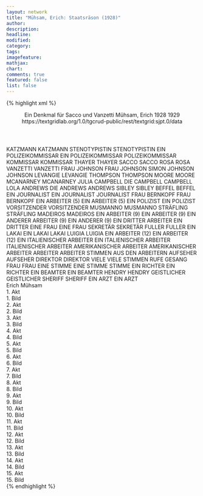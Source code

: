 ```yaml
---
layout: network
title: "Mühsam, Erich: Staatsräson (1928)"
author:
description:
headline:
modified:
category:
tags:
imagefeature: 
mathjax: 
chart: 
comments: true
featured: false
list: false
---
```

{% highlight xml %}
<?xml-model href="https://raw.githubusercontent.com/DLiNa/project/master/rules/lina.rnc"?><?xml-model href="https://raw.githubusercontent.com/DLiNa/project/master/rules/lina.sch"?>
<play xmlns="http://lina.digital">
  <header>
    <title>Staatsräson</title>
    <subtitle>Ein Denkmal für Sacco und Vanzetti</subtitle>
    <genretitle/>
    <author>Mühsam, Erich</author>
    <date type="print" when="1928">1928</date>
    <date type="premiere" when="1929">1929</date>
    <date type="written"/>
    <source>https://textgridlab.org/1.0/tgcrud-public/rest/textgrid:sjpt.0/data</source>
  </header>
  <personae>
    <character>
      <name>KATZMANN</name>
      <alias xml:id="katzmann">
        <name>KATZMANN</name>
      </alias>
    </character>
    <character>
      <name>STENOTYPISTIN</name>
      <alias xml:id="stenotypistin">
        <name>STENOTYPISTIN</name>
      </alias>
    </character>
    <character>
      <name>EIN POLIZEIKOMMISSAR</name>
      <alias xml:id="ein_polizeikommissar">
        <name>EIN POLIZEIKOMMISSAR</name>
      </alias>
      <alias xml:id="polizeikommissar">
        <name>POLIZEIKOMMISSAR</name>
      </alias>
    </character>
    <character>
      <name>KOMMISSAR</name>
      <alias xml:id="kommissar">
        <name>KOMMISSAR</name>
      </alias>
    </character>
    <character>
      <name>THAYER</name>
      <alias xml:id="thayer">
        <name>THAYER</name>
      </alias>
    </character>
    <character>
      <name>SACCO</name>
      <alias xml:id="sacco">
        <name>SACCO</name>
      </alias>
    </character>
    <character>
      <name>ROSA</name>
      <alias xml:id="rosa">
        <name>ROSA</name>
      </alias>
    </character>
    <character>
      <name>VANZETTI</name>
      <alias xml:id="vanzetti">
        <name>VANZETTI</name>
      </alias>
    </character>
    <character>
      <name>FRAU JOHNSON</name>
      <alias xml:id="frau_johnson">
        <name>FRAU JOHNSON</name>
      </alias>
    </character>
    <character>
      <name>SIMON JOHNSON</name>
      <alias xml:id="johnson">
        <name>JOHNSON</name>
      </alias>
    </character>
    <character>
      <name>LEVANGIE</name>
      <alias xml:id="levangie">
        <name>LEVANGIE</name>
      </alias>
    </character>
    <character>
      <name>THOMPSON</name>
      <alias xml:id="thompson">
        <name>THOMPSON</name>
      </alias>
    </character>
    <character>
      <name>MOORE</name>
      <alias xml:id="moore">
        <name>MOORE</name>
      </alias>
    </character>
    <character>
      <name>MCANARNEY</name>
      <alias xml:id="mcanarney">
        <name>MCANARNEY</name>
      </alias>
    </character>
    <character>
      <name>JULIA CAMPBELL</name>
      <alias xml:id="die_campbell">
        <name>DIE CAMPBELL</name>
      </alias>
      <alias xml:id="campbell">
        <name>CAMPBELL</name>
      </alias>
    </character>
    <character>
      <name>LOLA ANDREWS</name>
      <alias xml:id="die_andrews">
        <name>DIE ANDREWS</name>
      </alias>
      <alias xml:id="andrews">
        <name>ANDREWS</name>
      </alias>
    </character>
    <character>
      <name>SIBLEY</name>
      <alias xml:id="sibley">
        <name>SIBLEY</name>
      </alias>
    </character>
    <character>
      <name>BEFFEL</name>
      <alias xml:id="beffel">
        <name>BEFFEL</name>
      </alias>
    </character>
    <character>
      <name>EIN JOURNALIST</name>
      <alias xml:id="ein_journalist">
        <name>EIN JOURNALIST</name>
      </alias>
      <alias xml:id="journalist">
        <name>JOURNALIST</name>
      </alias>
    </character>
    <character>
      <name>FRAU BERNKOPF</name>
      <alias xml:id="frau_bernkopf">
        <name>FRAU BERNKOPF</name>
      </alias>
    </character>
    <character>
      <name>EIN ARBEITER (5)</name>
      <alias xml:id="ein_arbeiter_5">
        <name>EIN ARBEITER (5)</name>
      </alias>
    </character>
    <character>
      <name>EIN POLIZIST</name>
      <alias xml:id="ein_polizist">
        <name>EIN POLIZIST</name>
      </alias>
    </character>
    <character>
      <name>VORSITZENDER</name>
      <alias xml:id="vorsitzender">
        <name>VORSITZENDER</name>
      </alias>
    </character>
    <character>
      <name>MUSMANNO</name>
      <alias xml:id="musmanno">
        <name>MUSMANNO</name>
      </alias>
    </character>
    <character>
      <name>STRÄFLING</name>
      <alias xml:id="sträfling">
        <name>STRÄFLING</name>
      </alias>
    </character>
    <character>
      <name>MADEIROS</name>
      <alias xml:id="madeiros">
        <name>MADEIROS</name>
      </alias>
    </character>
    <character>
      <name>EIN ARBEITER (9)</name>
      <alias xml:id="ein_arbeiter_9">
        <name>EIN ARBEITER (9)</name>
      </alias>
    </character>
    <character>
      <name>EIN ANDERER ARBEITER (9)</name>
      <alias xml:id="ein_anderer_arbeiter">
        <name>EIN ANDERER (9)</name>
      </alias>
    </character>
    <character>
      <name>EIN DRITTER ARBEITER</name>
      <alias xml:id="ein_dritter_arbeiter">
        <name>EIN DRITTER</name>
      </alias>
    </character>
    <character>
      <name>EINE FRAU</name>
      <alias xml:id="eine_frau">
        <name>EINE FRAU</name>
      </alias>
    </character>
    <character>
      <name>SEKRETÄR</name>
      <alias xml:id="sekretär">
        <name>SEKRETÄR</name>
      </alias>
    </character>
    <character>
      <name>FULLER</name>
      <alias xml:id="fuller">
        <name>FULLER</name>
      </alias>
    </character>
    <character>
      <name>EIN LAKAI</name>
      <alias xml:id="ein_lakai">
        <name>EIN LAKAI</name>
      </alias>
      <alias xml:id="lakai">
        <name>LAKAI</name>
      </alias>
    </character>
    <character>
      <name>LUIGIA</name>
      <alias xml:id="luigia">
        <name>LUIGIA</name>
      </alias>
    </character>
    <character>
      <name>EIN ARBEITER (12)</name>
      <alias xml:id="ein_arbeiter_12">
        <name>EIN ARBEITER (12)</name>
      </alias>
    </character>
    <character>
      <name>EIN ITALIENISCHER ARBEITER</name>
      <alias xml:id="ein_italienischer_arbeiter">
        <name>EIN ITALIENISCHER ARBEITER</name>
      </alias>
      <alias xml:id="italienischer_arbeiter">
        <name>ITALIENISCHER ARBEITER</name>
      </alias>
    </character>
    <character>
      <name>AMERIKANISCHER ARBEITER</name>
      <alias xml:id="amerikanischer_arbeiter">
        <name>AMERIKANISCHER ARBEITER</name>
      </alias>
    </character>
    <character>
      <name>ARBEITER</name>
      <alias xml:id="arbeiter">
        <name>ARBEITER</name>
      </alias>
      <alias xml:id="stimmen_aus_den_arbeitern">
        <name>STIMMEN AUS DEN ARBEITERN</name>
      </alias>
    </character>
    <character>
      <name>AUFSEHER</name>
      <alias xml:id="aufseher">
        <name>AUFSEHER</name>
      </alias>
    </character>
    <character>
      <name>DIREKTOR</name>
      <alias xml:id="direktor">
        <name>DIREKTOR</name>
      </alias>
    </character>
    <character>
      <name>VIELE</name>
      <alias xml:id="viele">
        <name>VIELE</name>
      </alias>
      <alias xml:id="stimmen">
        <name>STIMMEN</name>
      </alias>
      <alias xml:id="rufe">
        <name>RUFE</name>
      </alias>
      <alias xml:id="gesang">
        <name>GESANG</name>
      </alias>
    </character>
    <character>
      <name>FRAU</name>
      <alias xml:id="frau">
        <name>FRAU</name>
      </alias>
    </character>
    <character>
      <name>EINE STIMME</name>
      <alias xml:id="eine_stimme">
        <name>EINE STIMME</name>
      </alias>
      <alias xml:id="stimme">
        <name>STIMME</name>
      </alias>
    </character>
    <character>
      <name>EIN RICHTER</name>
      <alias xml:id="ein_richter">
        <name>EIN RICHTER</name>
      </alias>
    </character>
    <character>
      <name>EIN BEAMTER</name>
      <alias xml:id="ein_beamter">
        <name>EIN BEAMTER</name>
      </alias>
    </character>
    <character>
      <name>HENDRY</name>
      <alias xml:id="hendry">
        <name>HENDRY</name>
      </alias>
    </character>
    <character>
      <name>GEISTLICHER</name>
      <alias xml:id="geistlicher">
        <name>GEISTLICHER</name>
      </alias>
    </character>
    <character>
      <name>SHERIFF</name>
      <alias xml:id="sheriff">
        <name>SHERIFF</name>
      </alias>
    </character>
    <character>
      <name>EIN ARZT</name>
      <alias xml:id="ein_arzt">
        <name>EIN ARZT</name>
      </alias>
    </character>
  </personae>
  <text>
    <div>
      <head>Erich Mühsam</head>
    </div>
    <div>
      <head>1. Akt</head>
      <div>
        <head>1. Bild</head>
        <sp who="#katzmann">
          <amount n="26" unit="speech_acts"/>
          <amount n="1097" unit="words"/>
          <amount n="10" unit="lines"/>
          <amount n="6765" unit="chars"/>
        </sp>
        <sp who="#stenotypistin">
          <amount n="6" unit="speech_acts"/>
          <amount n="29" unit="words"/>
          <amount n="6" unit="lines"/>
          <amount n="156" unit="chars"/>
        </sp>
        <sp who="#ein_polizeikommissar">
          <amount n="1" unit="speech_acts"/>
          <amount n="22" unit="words"/>
          <amount n="144" unit="chars"/>
        </sp>
        <sp who="#kommissar">
          <amount n="4" unit="speech_acts"/>
          <amount n="91" unit="words"/>
          <amount n="2" unit="lines"/>
          <amount n="583" unit="chars"/>
        </sp>
        <sp who="#polizeikommissar">
          <amount n="1" unit="speech_acts"/>
          <amount n="10" unit="words"/>
          <amount n="1" unit="lines"/>
          <amount n="48" unit="chars"/>
        </sp>
        <sp who="#thayer">
          <amount n="15" unit="speech_acts"/>
          <amount n="368" unit="words"/>
          <amount n="8" unit="lines"/>
          <amount n="2299" unit="chars"/>
        </sp>
      </div>
    </div>
    <div>
      <head>2. Akt</head>
      <div>
        <head>2. Bild</head>
        <sp who="#sacco">
          <amount n="33" unit="speech_acts"/>
          <amount n="782" unit="words"/>
          <amount n="16" unit="lines"/>
          <amount n="4520" unit="chars"/>
        </sp>
        <sp who="#rosa">
          <amount n="11" unit="speech_acts"/>
          <amount n="114" unit="words"/>
          <amount n="10" unit="lines"/>
          <amount n="591" unit="chars"/>
        </sp>
        <sp who="#vanzetti">
          <amount n="27" unit="speech_acts"/>
          <amount n="817" unit="words"/>
          <amount n="12" unit="lines"/>
          <amount n="4794" unit="chars"/>
        </sp>
        <sp who="#frau_johnson">
          <amount n="2" unit="speech_acts"/>
          <amount n="11" unit="words"/>
          <amount n="2" unit="lines"/>
          <amount n="60" unit="chars"/>
        </sp>
        <sp who="#johnson">
          <amount n="7" unit="speech_acts"/>
          <amount n="180" unit="words"/>
          <amount n="2" unit="lines"/>
          <amount n="1097" unit="chars"/>
        </sp>
        <sp who="#kommissar">
          <amount n="4" unit="speech_acts"/>
          <amount n="24" unit="words"/>
          <amount n="4" unit="lines"/>
          <amount n="121" unit="chars"/>
        </sp>
      </div>
    </div>
    <div>
      <head>3. Akt</head>
      <div>
        <head>3. Bild</head>
        <sp who="#katzmann">
          <amount n="34" unit="speech_acts"/>
          <amount n="947" unit="words"/>
          <amount n="13" unit="lines"/>
          <amount n="5870" unit="chars"/>
        </sp>
        <sp who="#thayer">
          <amount n="23" unit="speech_acts"/>
          <amount n="350" unit="words"/>
          <amount n="16" unit="lines"/>
          <amount n="2120" unit="chars"/>
        </sp>
        <sp who="#kommissar">
          <amount n="6" unit="speech_acts"/>
          <amount n="109" unit="words"/>
          <amount n="4" unit="lines"/>
          <amount n="711" unit="chars"/>
        </sp>
        <sp who="#levangie">
          <amount n="6" unit="speech_acts"/>
          <amount n="36" unit="words"/>
          <amount n="6" unit="lines"/>
          <amount n="165" unit="chars"/>
        </sp>
        <sp who="#vanzetti">
          <amount n="14" unit="speech_acts"/>
          <amount n="382" unit="words"/>
          <amount n="5" unit="lines"/>
          <amount n="2266" unit="chars"/>
        </sp>
        <sp who="#sacco">
          <amount n="10" unit="speech_acts"/>
          <amount n="272" unit="words"/>
          <amount n="3" unit="lines"/>
          <amount n="1645" unit="chars"/>
        </sp>
      </div>
    </div>
    <div>
      <head>4. Akt</head>
      <div>
        <head>4. Bild</head>
        <sp who="#thompson">
          <amount n="17" unit="speech_acts"/>
          <amount n="386" unit="words"/>
          <amount n="6" unit="lines"/>
          <amount n="2461" unit="chars"/>
        </sp>
        <sp who="#sacco">
          <amount n="21" unit="speech_acts"/>
          <amount n="322" unit="words"/>
          <amount n="15" unit="lines"/>
          <amount n="1867" unit="chars"/>
        </sp>
        <sp who="#rosa">
          <amount n="9" unit="speech_acts"/>
          <amount n="123" unit="words"/>
          <amount n="6" unit="lines"/>
          <amount n="683" unit="chars"/>
        </sp>
        <sp who="#kommissar">
          <amount n="1" unit="speech_acts"/>
          <amount n="11" unit="words"/>
          <amount n="1" unit="lines"/>
          <amount n="82" unit="chars"/>
        </sp>
        <sp who="#vanzetti">
          <amount n="9" unit="speech_acts"/>
          <amount n="135" unit="words"/>
          <amount n="6" unit="lines"/>
          <amount n="752" unit="chars"/>
        </sp>
        <sp who="#katzmann">
          <amount n="4" unit="speech_acts"/>
          <amount n="99" unit="words"/>
          <amount n="1" unit="lines"/>
          <amount n="646" unit="chars"/>
        </sp>
      </div>
    </div>
    <div>
      <head>5. Akt</head>
      <div>
        <head>5. Bild</head>
        <sp who="#moore">
          <amount n="5" unit="speech_acts"/>
          <amount n="125" unit="words"/>
          <amount n="810" unit="chars"/>
        </sp>
        <sp who="#mcanarney">
          <amount n="10" unit="speech_acts"/>
          <amount n="388" unit="words"/>
          <amount n="2" unit="lines"/>
          <amount n="2280" unit="chars"/>
        </sp>
        <sp who="#thompson">
          <amount n="7" unit="speech_acts"/>
          <amount n="379" unit="words"/>
          <amount n="2277" unit="chars"/>
        </sp>
        <sp who="#levangie">
          <amount n="5" unit="speech_acts"/>
          <amount n="45" unit="words"/>
          <amount n="4" unit="lines"/>
          <amount n="235" unit="chars"/>
        </sp>
        <sp who="#die_campbell">
          <amount n="1" unit="speech_acts"/>
          <amount n="20" unit="words"/>
          <amount n="1" unit="lines"/>
          <amount n="100" unit="chars"/>
        </sp>
        <sp who="#die_andrews">
          <amount n="1" unit="speech_acts"/>
          <amount n="13" unit="words"/>
          <amount n="1" unit="lines"/>
          <amount n="66" unit="chars"/>
        </sp>
        <sp who="#campbell">
          <amount n="6" unit="speech_acts"/>
          <amount n="218" unit="words"/>
          <amount n="1" unit="lines"/>
          <amount n="1185" unit="chars"/>
        </sp>
        <sp who="#andrews">
          <amount n="5" unit="speech_acts"/>
          <amount n="59" unit="words"/>
          <amount n="4" unit="lines"/>
          <amount n="302" unit="chars"/>
        </sp>
        <sp who="#polizeikommissar">
          <amount n="1" unit="speech_acts"/>
          <amount n="20" unit="words"/>
          <amount n="136" unit="chars"/>
        </sp>
        <sp who="#rosa">
          <amount n="2" unit="speech_acts"/>
          <amount n="50" unit="words"/>
          <amount n="286" unit="chars"/>
        </sp>
        <sp who="#sibley">
          <amount n="4" unit="speech_acts"/>
          <amount n="79" unit="words"/>
          <amount n="3" unit="lines"/>
          <amount n="501" unit="chars"/>
        </sp>
        <sp who="#beffel">
          <amount n="4" unit="speech_acts"/>
          <amount n="101" unit="words"/>
          <amount n="3" unit="lines"/>
          <amount n="671" unit="chars"/>
        </sp>
        <sp who="#ein_journalist">
          <amount n="6" unit="speech_acts"/>
          <amount n="71" unit="words"/>
          <amount n="4" unit="lines"/>
          <amount n="447" unit="chars"/>
        </sp>
        <sp who="#frau_bernkopf">
          <amount n="4" unit="speech_acts"/>
          <amount n="60" unit="words"/>
          <amount n="3" unit="lines"/>
          <amount n="356" unit="chars"/>
        </sp>
        <sp who="#ein_arbeiter_5">
          <amount n="1" unit="speech_acts"/>
          <amount n="8" unit="words"/>
          <amount n="1" unit="lines"/>
          <amount n="36" unit="chars"/>
        </sp>
        <sp who="#ein_polizist">
          <amount n="1" unit="speech_acts"/>
          <amount n="2" unit="words"/>
          <amount n="1" unit="lines"/>
          <amount n="7" unit="chars"/>
        </sp>
        <sp who="#katzmann">
          <amount n="4" unit="speech_acts"/>
          <amount n="249" unit="words"/>
          <amount n="1" unit="lines"/>
          <amount n="1514" unit="chars"/>
        </sp>
        <sp who="#thayer">
          <amount n="9" unit="speech_acts"/>
          <amount n="311" unit="words"/>
          <amount n="2" unit="lines"/>
          <amount n="1855" unit="chars"/>
        </sp>
        <sp who="#sacco">
          <amount n="1" unit="speech_acts"/>
          <amount n="59" unit="words"/>
          <amount n="351" unit="chars"/>
        </sp>
        <sp who="#vanzetti">
          <amount n="1" unit="speech_acts"/>
          <amount n="39" unit="words"/>
          <amount n="249" unit="chars"/>
        </sp>
      </div>
    </div>
    <div>
      <head>6. Akt</head>
      <div>
        <head>6. Bild</head>
        <sp who="#vorsitzender">
          <amount n="1" unit="speech_acts"/>
          <amount n="729" unit="words"/>
          <amount n="4755" unit="chars"/>
        </sp>
        <sp who="#rosa">
          <amount n="1" unit="speech_acts"/>
          <amount n="564" unit="words"/>
          <amount n="3410" unit="chars"/>
        </sp>
        <sp who="#musmanno">
          <amount n="1" unit="speech_acts"/>
          <amount n="48" unit="words"/>
          <amount n="289" unit="chars"/>
        </sp>
        <sp who="#thompson">
          <amount n="1" unit="speech_acts"/>
          <amount n="929" unit="words"/>
          <amount n="5927" unit="chars"/>
        </sp>
      </div>
    </div>
    <div>
      <head>7. Akt</head>
      <div>
        <head>7. Bild</head>
        <sp who="#vanzetti">
          <amount n="27" unit="speech_acts"/>
          <amount n="751" unit="words"/>
          <amount n="23" unit="lines"/>
          <amount n="4170" unit="chars"/>
        </sp>
        <sp who="#sacco">
          <amount n="27" unit="speech_acts"/>
          <amount n="402" unit="words"/>
          <amount n="21" unit="lines"/>
          <amount n="2319" unit="chars"/>
        </sp>
        <sp who="#sträfling">
          <amount n="1" unit="speech_acts"/>
          <amount n="18" unit="words"/>
          <amount n="101" unit="chars"/>
        </sp>
      </div>
    </div>
    <div>
      <head>8. Akt</head>
      <div>
        <head>8. Bild</head>
        <sp who="#thompson">
          <amount n="12" unit="speech_acts"/>
          <amount n="760" unit="words"/>
          <amount n="4" unit="lines"/>
          <amount n="4823" unit="chars"/>
        </sp>
        <sp who="#thayer">
          <amount n="12" unit="speech_acts"/>
          <amount n="232" unit="words"/>
          <amount n="8" unit="lines"/>
          <amount n="1413" unit="chars"/>
        </sp>
        <sp who="#madeiros">
          <amount n="7" unit="speech_acts"/>
          <amount n="363" unit="words"/>
          <amount n="2" unit="lines"/>
          <amount n="2027" unit="chars"/>
        </sp>
      </div>
    </div>
    <div>
      <head>9. Akt</head>
      <div>
        <head>9. Bild</head>
        <sp who="#thayer">
          <amount n="3" unit="speech_acts"/>
          <amount n="121" unit="words"/>
          <amount n="2" unit="lines"/>
          <amount n="876" unit="chars"/>
        </sp>
        <sp who="#rosa">
          <amount n="3" unit="speech_acts"/>
          <amount n="23" unit="words"/>
          <amount n="3" unit="lines"/>
          <amount n="118" unit="chars"/>
        </sp>
        <sp who="#thompson">
          <amount n="2" unit="speech_acts"/>
          <amount n="10" unit="words"/>
          <amount n="2" unit="lines"/>
          <amount n="63" unit="chars"/>
        </sp>
        <sp who="#sacco">
          <amount n="3" unit="speech_acts"/>
          <amount n="221" unit="words"/>
          <amount n="1" unit="lines"/>
          <amount n="1263" unit="chars"/>
        </sp>
        <sp who="#vanzetti">
          <amount n="3" unit="speech_acts"/>
          <amount n="522" unit="words"/>
          <amount n="1" unit="lines"/>
          <amount n="3034" unit="chars"/>
        </sp>
        <sp who="#ein_arbeiter_9">
          <amount n="2" unit="speech_acts"/>
          <amount n="30" unit="words"/>
          <amount n="1" unit="lines"/>
          <amount n="147" unit="chars"/>
        </sp>
        <sp who="#ein_anderer_arbeiter">
          <amount n="1" unit="speech_acts"/>
          <amount n="8" unit="words"/>
          <amount n="1" unit="lines"/>
          <amount n="48" unit="chars"/>
        </sp>
        <sp who="#ein_dritter_arbeiter">
          <amount n="1" unit="speech_acts"/>
          <amount n="6" unit="words"/>
          <amount n="1" unit="lines"/>
          <amount n="38" unit="chars"/>
        </sp>
        <sp who="#polizeikommissar">
          <amount n="1" unit="speech_acts"/>
          <amount n="6" unit="words"/>
          <amount n="1" unit="lines"/>
          <amount n="36" unit="chars"/>
        </sp>
        <sp who="#eine_frau">
          <amount n="1" unit="speech_acts"/>
          <amount n="17" unit="words"/>
          <amount n="1" unit="lines"/>
          <amount n="81" unit="chars"/>
        </sp>
        <sp who="#stimmen_aus_den_arbeitern">
          <amount n="1" unit="speech_acts"/>
          <amount n="6" unit="words"/>
          <amount n="1" unit="lines"/>
          <amount n="42" unit="chars"/>
        </sp>
        <sp who="#kommissar">
          <amount n="1" unit="speech_acts"/>
          <amount n="10" unit="words"/>
          <amount n="1" unit="lines"/>
          <amount n="46" unit="chars"/>
        </sp>
      </div>
    </div>
    <div>
      <head>10. Akt</head>
      <div>
        <head>10. Bild</head>
        <sp who="#sekretär">
          <amount n="4" unit="speech_acts"/>
          <amount n="104" unit="words"/>
          <amount n="1" unit="lines"/>
          <amount n="715" unit="chars"/>
        </sp>
        <sp who="#fuller">
          <amount n="22" unit="speech_acts"/>
          <amount n="720" unit="words"/>
          <amount n="8" unit="lines"/>
          <amount n="4284" unit="chars"/>
        </sp>
        <sp who="#ein_lakai">
          <amount n="1" unit="speech_acts"/>
          <amount n="9" unit="words"/>
          <amount n="1" unit="lines"/>
          <amount n="65" unit="chars"/>
        </sp>
        <sp who="#lakai">
          <amount n="1" unit="speech_acts"/>
          <amount n="21" unit="words"/>
          <amount n="124" unit="chars"/>
        </sp>
        <sp who="#rosa">
          <amount n="6" unit="speech_acts"/>
          <amount n="146" unit="words"/>
          <amount n="2" unit="lines"/>
          <amount n="850" unit="chars"/>
        </sp>
        <sp who="#luigia">
          <amount n="5" unit="speech_acts"/>
          <amount n="48" unit="words"/>
          <amount n="5" unit="lines"/>
          <amount n="259" unit="chars"/>
        </sp>
        <sp who="#ein_italienischer_arbeiter">
          <amount n="1" unit="speech_acts"/>
          <amount n="7" unit="words"/>
          <amount n="1" unit="lines"/>
          <amount n="44" unit="chars"/>
        </sp>
        <sp who="#musmanno">
          <amount n="6" unit="speech_acts"/>
          <amount n="277" unit="words"/>
          <amount n="2" unit="lines"/>
          <amount n="1801" unit="chars"/>
        </sp>
        <sp who="#italienischer_arbeiter">
          <amount n="4" unit="speech_acts"/>
          <amount n="43" unit="words"/>
          <amount n="4" unit="lines"/>
          <amount n="281" unit="chars"/>
        </sp>
        <sp who="#amerikanischer_arbeiter">
          <amount n="1" unit="speech_acts"/>
          <amount n="67" unit="words"/>
          <amount n="455" unit="chars"/>
        </sp>
        <sp who="#thompson">
          <amount n="4" unit="speech_acts"/>
          <amount n="217" unit="words"/>
          <amount n="1" unit="lines"/>
          <amount n="1392" unit="chars"/>
        </sp>
        <sp who="#arbeiter">
          <amount n="1" unit="speech_acts"/>
          <amount n="10" unit="words"/>
          <amount n="1" unit="lines"/>
          <amount n="51" unit="chars"/>
        </sp>
      </div>
    </div>
    <div>
      <head>11. Akt</head>
      <div>
        <head>11. Bild</head>
        <sp who="#sacco">
          <amount n="25" unit="speech_acts"/>
          <amount n="515" unit="words"/>
          <amount n="16" unit="lines"/>
          <amount n="2900" unit="chars"/>
        </sp>
        <sp who="#vanzetti">
          <amount n="27" unit="speech_acts"/>
          <amount n="1331" unit="words"/>
          <amount n="7" unit="lines"/>
          <amount n="7938" unit="chars"/>
        </sp>
        <sp who="#aufseher">
          <amount n="1" unit="speech_acts"/>
          <amount n="28" unit="words"/>
          <amount n="142" unit="chars"/>
        </sp>
        <sp who="#madeiros">
          <amount n="12" unit="speech_acts"/>
          <amount n="154" unit="words"/>
          <amount n="8" unit="lines"/>
          <amount n="887" unit="chars"/>
        </sp>
        <sp who="#direktor">
          <amount n="2" unit="speech_acts"/>
          <amount n="11" unit="words"/>
          <amount n="2" unit="lines"/>
          <amount n="69" unit="chars"/>
        </sp>
        <sp who="#fuller">
          <amount n="17" unit="speech_acts"/>
          <amount n="400" unit="words"/>
          <amount n="10" unit="lines"/>
          <amount n="2413" unit="chars"/>
        </sp>
      </div>
    </div>
    <div>
      <head>12. Akt</head>
      <div>
        <head>12. Bild</head>
        <sp who="#rufe">
          <amount n="6" unit="speech_acts"/>
          <amount n="133" unit="words"/>
          <amount n="4" unit="lines"/>
          <amount n="885" unit="chars"/>
        </sp>
        <sp who="#ein_arbeiter_12">
          <amount n="1" unit="speech_acts"/>
          <amount n="5" unit="words"/>
          <amount n="1" unit="lines"/>
          <amount n="40" unit="chars"/>
        </sp>
        <sp who="#viele">
          <amount n="13" unit="speech_acts"/>
          <amount n="195" unit="words"/>
          <amount n="11" unit="lines"/>
          <amount n="1336" unit="chars"/>
        </sp>
        <sp who="#stimmen">
          <amount n="4" unit="speech_acts"/>
          <amount n="41" unit="words"/>
          <amount n="6" unit="lines"/>
          <amount n="275" unit="chars"/>
        </sp>
        <sp who="#eine_frau">
          <amount n="3" unit="speech_acts"/>
          <amount n="39" unit="words"/>
          <amount n="3" unit="lines"/>
          <amount n="215" unit="chars"/>
        </sp>
        <sp who="#rosa">
          <amount n="8" unit="speech_acts"/>
          <amount n="206" unit="words"/>
          <amount n="7" unit="lines"/>
          <amount n="1297" unit="chars"/>
        </sp>
        <sp who="#luigia">
          <amount n="4" unit="speech_acts"/>
          <amount n="56" unit="words"/>
          <amount n="4" unit="lines"/>
          <amount n="344" unit="chars"/>
        </sp>
        <sp who="#frau">
          <amount n="1" unit="speech_acts"/>
          <amount n="11" unit="words"/>
          <amount n="1" unit="lines"/>
          <amount n="62" unit="chars"/>
        </sp>
        <sp who="#eine_stimme">
          <amount n="1" unit="speech_acts"/>
          <amount n="16" unit="words"/>
          <amount n="3" unit="lines"/>
          <amount n="110" unit="chars"/>
        </sp>
        <sp who="#stimme">
          <amount n="1" unit="speech_acts"/>
          <amount n="8" unit="words"/>
          <amount n="1" unit="lines"/>
          <amount n="47" unit="chars"/>
        </sp>
        <sp who="#musmanno">
          <amount n="12" unit="speech_acts"/>
          <amount n="484" unit="words"/>
          <amount n="9" unit="lines"/>
          <amount n="3145" unit="chars"/>
        </sp>
        <sp who="#gesang">
          <amount n="1" unit="speech_acts"/>
          <amount n="7" unit="words"/>
          <amount n="1" unit="lines"/>
          <amount n="32" unit="chars"/>
        </sp>
      </div>
    </div>
    <div>
      <head>13. Akt</head>
      <div>
        <head>13. Bild</head>
        <sp who="#fuller">
          <amount n="17" unit="speech_acts"/>
          <amount n="1343" unit="words"/>
          <amount n="4" unit="lines"/>
          <amount n="8577" unit="chars"/>
        </sp>
        <sp who="#thayer">
          <amount n="7" unit="speech_acts"/>
          <amount n="152" unit="words"/>
          <amount n="3" unit="lines"/>
          <amount n="951" unit="chars"/>
        </sp>
        <sp who="#katzmann">
          <amount n="5" unit="speech_acts"/>
          <amount n="154" unit="words"/>
          <amount n="2" unit="lines"/>
          <amount n="977" unit="chars"/>
        </sp>
        <sp who="#ein_richter">
          <amount n="1" unit="speech_acts"/>
          <amount n="6" unit="words"/>
          <amount n="1" unit="lines"/>
          <amount n="39" unit="chars"/>
        </sp>
        <sp who="#ein_beamter">
          <amount n="1" unit="speech_acts"/>
          <amount n="6" unit="words"/>
          <amount n="1" unit="lines"/>
          <amount n="32" unit="chars"/>
        </sp>
        <sp who="#sekretär">
          <amount n="1" unit="speech_acts"/>
          <amount n="11" unit="words"/>
          <amount n="1" unit="lines"/>
          <amount n="65" unit="chars"/>
        </sp>
        <sp who="#rosa">
          <amount n="5" unit="speech_acts"/>
          <amount n="109" unit="words"/>
          <amount n="4" unit="lines"/>
          <amount n="606" unit="chars"/>
        </sp>
        <sp who="#luigia">
          <amount n="3" unit="speech_acts"/>
          <amount n="60" unit="words"/>
          <amount n="2" unit="lines"/>
          <amount n="346" unit="chars"/>
        </sp>
      </div>
    </div>
    <div>
      <head>14. Akt</head>
      <div>
        <head>14. Bild</head>
        <sp who="#vanzetti">
          <amount n="37" unit="speech_acts"/>
          <amount n="863" unit="words"/>
          <amount n="35" unit="lines"/>
          <amount n="4884" unit="chars"/>
        </sp>
        <sp who="#sacco">
          <amount n="36" unit="speech_acts"/>
          <amount n="950" unit="words"/>
          <amount n="23" unit="lines"/>
          <amount n="5309" unit="chars"/>
        </sp>
        <sp who="#thompson">
          <amount n="6" unit="speech_acts"/>
          <amount n="141" unit="words"/>
          <amount n="4" unit="lines"/>
          <amount n="808" unit="chars"/>
        </sp>
        <sp who="#musmanno">
          <amount n="5" unit="speech_acts"/>
          <amount n="120" unit="words"/>
          <amount n="1" unit="lines"/>
          <amount n="654" unit="chars"/>
        </sp>
        <sp who="#aufseher">
          <amount n="4" unit="speech_acts"/>
          <amount n="40" unit="words"/>
          <amount n="4" unit="lines"/>
          <amount n="224" unit="chars"/>
        </sp>
        <sp who="#rosa">
          <amount n="3" unit="speech_acts"/>
          <amount n="58" unit="words"/>
          <amount n="1" unit="lines"/>
          <amount n="333" unit="chars"/>
        </sp>
        <sp who="#luigia">
          <amount n="1" unit="speech_acts"/>
          <amount n="17" unit="words"/>
          <amount n="1" unit="lines"/>
          <amount n="87" unit="chars"/>
        </sp>
        <sp who="#hendry">
          <amount n="5" unit="speech_acts"/>
          <amount n="139" unit="words"/>
          <amount n="3" unit="lines"/>
          <amount n="874" unit="chars"/>
        </sp>
        <sp who="#journalist">
          <amount n="1" unit="speech_acts"/>
          <amount n="1" unit="words"/>
          <amount n="1" unit="lines"/>
          <amount n="3" unit="chars"/>
        </sp>
        <sp who="#geistlicher">
          <amount n="5" unit="speech_acts"/>
          <amount n="63" unit="words"/>
          <amount n="4" unit="lines"/>
          <amount n="340" unit="chars"/>
        </sp>
        <sp who="#madeiros">
          <amount n="1" unit="speech_acts"/>
          <amount n="5" unit="words"/>
          <amount n="1" unit="lines"/>
          <amount n="27" unit="chars"/>
        </sp>
        <sp who="#sheriff">
          <amount n="3" unit="speech_acts"/>
          <amount n="18" unit="words"/>
          <amount n="3" unit="lines"/>
          <amount n="117" unit="chars"/>
        </sp>
        <sp who="#ein_arzt">
          <amount n="3" unit="speech_acts"/>
          <amount n="27" unit="words"/>
          <amount n="3" unit="lines"/>
          <amount n="144" unit="chars"/>
        </sp>
        <sp who="#stimmen">
          <amount n="1" unit="speech_acts"/>
          <amount n="10" unit="words"/>
          <amount n="1" unit="lines"/>
          <amount n="58" unit="chars"/>
        </sp>
      </div>
    </div>
    <div>
      <head>15. Akt</head>
      <div>
        <head>15. Bild</head>
      </div>
    </div>
  </text>
</play>
{% endhighlight %}